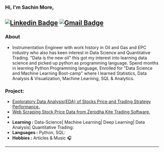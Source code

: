 ### Hi, I'm Sachin More,
 [![Linkedin Badge](https://img.shields.io/badge/-Sachin_More-blue?style=flat-square&logo=Linkedin&logoColor=white&link=https://www.linkedin.com/in/sachin-more-79112444//)](https://www.linkedin.com/in/sachin-more-79112444/) [![Gmail Badge](https://img.shields.io/badge/-sachinmore57@gmail.com-c14438?style=flat-square&logo=Gmail&logoColor=white&link=mailto:sachinmore57@gmail.com)](mailto:sachinmore57@gmail.com)
---------------------------------------------------------------------------------------------------------------------------------------------------------------------------------
### About
- Instrumentation Engineer with work history in Oil and Gas and EPC industry who also has keen interest in Data Science and Quantitative Trading. "Data is the new oil" this got my interest into learning data science and picked up python as programming language. Spend months in learning Python Programming language, Enrolled for "Data Science and Machine Learning Boot-camp" where I learned Statistics, Data Analysis & Visualization, Machine Learning, SQL & Analytics.

### Project:
- [Exploratory Data Analysis(EDA) of Stocks Price and Trading Strategy Performance.](https://jovian.ai/sachinmore57/exploratory-data-analysis-of-trading-strategy-and-stocks-price)
- [Web Scraping Stock Price Data from Zerodha Kite Trading Software.](https://jovian.ai/sachinmore57/scraping-stock-price-data-from-zerodha-kite-web-software)
- 
-  **Learning :** Data-Science| Machine Learning| Deep Learning| Data Analysis| Quantitative Trading:	
-  **Languages :** Python, SQL:
-  **Hobbies :** Articles & Music :headphones: 
---------------------------------------------------------------------------------------------------------------------------------------------------------------------------------


